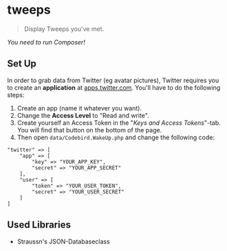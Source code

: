 # tweeps

> Display Tweeps you've met.

*You need to run Composer!*

## Set Up

In order to grab data from Twitter (eg avatar pictures), Twitter requires you to create an **application** at [apps.twitter.com](https://apps.twitter.com/). You'll have to do the following steps:

1. Create an app (name it whatever you want).
2. Change the __Access Level__ to "Read and write".
3. Create yourself an Access Token in the "*Keys and Access Tokens*"-tab. You will find that button on the bottom of the page.
4. Then open `data/Codebird.WakeUp.php` and change the following code:

```
"twitter" => [
	"app" => [
		"key" => "YOUR_APP_KEY",
		"secret" => "YOUR_APP_SECRET"
	],
	"user" => [
		"token" => "YOUR_USER_TOKEN",
		"secret" => "YOUR_USER_SECRET"
	]
]
```

## Used Libraries

* Straussn's JSON-Databaseclass
